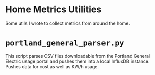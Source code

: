# Home Metrics Utilities

Some utils I wrote to collect metrics from around the home.

# `portland_general_parser.py`

This script parses CSV files downloadable from the Portland General Electric usage portal and pushes them into a local InfluxDB instance.  Pushes data for cost as well as KW/h usage.
